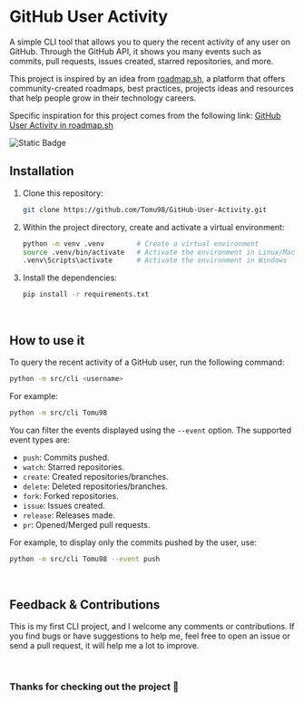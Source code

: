 # GitHub User Activity

A simple CLI tool that allows you to query the recent activity of any user on GitHub. Through the GitHub API, it shows you many events such as commits, pull requests, issues created, starred repositories, and more.

This project is inspired by an idea from [roadmap.sh](https://roadmap.sh), a platform that offers community-created roadmaps, best practices, projects ideas and resources that help people grow in their technology careers.

Specific inspiration for this project comes from the following link: [GitHub User Activity in roadmap.sh](https://roadmap.sh/projects/github-user-activity)

<img alt="Static Badge" src="https://img.shields.io/badge/Version-1.2.1-mediumpurple?style=for-the-badge">

<br>

## Installation

1. Clone this repository:

   ```bash
   git clone https://github.com/Tomu98/GitHub-User-Activity.git
   ```

2. Within the project directory, create and activate a virtual environment:

   ```bash
   python -m venv .venv        # Create a virtual environment
   source .venv/bin/activate   # Activate the environment in Linux/MacOS
   .venv\Scripts\activate      # Activate the environment in Windows
   ```

3. Install the dependencies:

   ```bash
   pip install -r requirements.txt
   ```

<br>

## How to use it

To query the recent activity of a GitHub user, run the following command:

   ```bash
   python -m src/cli <username>
   ```

For example:

   ```bash
   python -m src/cli Tomu98
   ```

You can filter the events displayed using the `--event` option. The supported event types are:
- `push`: Commits pushed.
- `watch`: Starred repositories.
- `create`: Created repositories/branches.
- `delete`: Deleted repositories/branches.
- `fork`: Forked repositories.
- `issue`: Issues created.
- `release`: Releases made.
- `pr`: Opened/Merged pull requests.

For example, to display only the commits pushed by the user, use:

   ```bash
   python -m src/cli Tomu98 --event push
   ```

<br>

## Feedback & Contributions

This is my first CLI project, and I welcome any comments or contributions. If you find bugs or have suggestions to help me, feel free to open an issue or send a pull request, it will help me a lot to improve.

<br>

### **Thanks for checking out the project 🤍**
